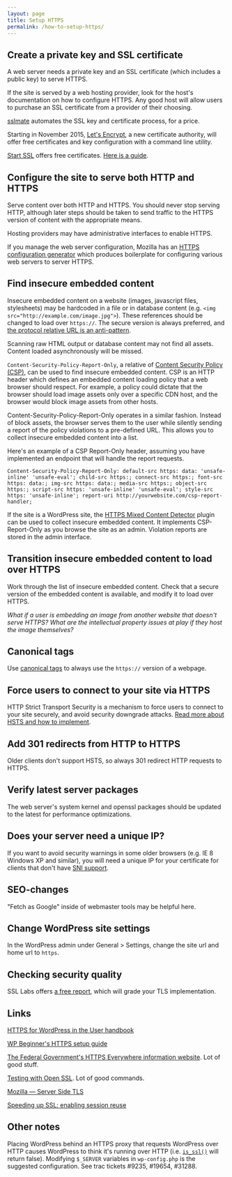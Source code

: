 ```yaml
---
layout: page
title: Setup HTTPS
permalink: /how-to-setup-https/
---
```


## Create a private key and SSL certificate

A web server needs a private key and an SSL certificate (which includes a public key) to serve HTTPS.

If the site is served by a web hosting provider, look for the host's documentation on how to configure HTTPS. Any good host will allow users to purchase an SSL certificate from a provider of their choosing.

[sslmate](https://sslmate.com/) automates the SSL key and certificate process, for a price.

Starting in November 2015, [Let's Encrypt](https://letsencrypt.com), a new certificate authority, will offer free certificates and key configuration with a command line utility.

[Start SSL](https://startssl.com) offers free certificates. [Here is a guide](https://konklone.com/post/switch-to-https-now-for-free).

## Configure the site to serve both HTTP and HTTPS

Serve content over both HTTP and HTTPS. You should never stop serving HTTP, although later steps should be taken to send traffic to the HTTPS version of content with the appropriate means.

Hosting providers may have administrative interfaces to enable HTTPS.

If you manage the web server configuration, Mozilla has an [HTTPS configuration generator](https://mozilla.github.io/server-side-tls/ssl-config-generator/) which produces boilerplate for configuring various web servers to server HTTPS.

## Find insecure embedded content

Insecure embedded content on a website (images, javascript files, stylesheets) may be hardcoded in a file or in database content (e.g. `<img src="http://example.com/image.jpg">`). These references should be changed to load over `https://`. The secure version is always preferred, and [the protocol relative URL is an anti-pattern](http://www.paulirish.com/2010/the-protocol-relative-url/).

Scanning raw HTML output or database content may not find all assets. Content loaded asynchronously will be missed.

`Content-Security-Policy-Report-Only`, a relative of [Content Security Policy (CSP)](http://www.html5rocks.com/en/tutorials/security/content-security-policy/), can be used to find insecure embedded content. CSP is an HTTP header which defines an embedded content loading policy that a web browser should respect. For example, a policy could dictate that the browser should load image assets only over a specific CDN host, and the browser would block image assets from other hosts.

Content-Security-Policy-Report-Only operates in a similar fashion. Instead of block assets, the browser serves them to the user while silently sending a report of the policy violations to a pre-defined URL. This allows you to collect insecure embedded content into a list.

Here's an example of a CSP Report-Only header, assuming you have implemented an endpoint that will handle the report requests.

```
Content-Security-Policy-Report-Only: default-src https: data: 'unsafe-inline' 'unsafe-eval'; child-src https:; connect-src https:; font-src https: data:; img-src https: data:; media-src https:; object-src https:; script-src https: 'unsafe-inline' 'unsafe-eval'; style-src https: 'unsafe-inline'; report-uri http://yourwebsite.com/csp-report-handler;
```

If the site is a WordPress site, the [HTTPS Mixed Content Detector](https://www.tollmanz.com/wordpress-https-mixed-content-detector/) plugin can be used to collect insecure embedded content. It implements CSP-Report-Only as you browse the site as an admin. Violation reports are stored in the admin interface.

## Transition insecure embedded content to load over HTTPS

Work through the list of insecure embedded content. Check that a secure version of the embedded content is available, and modify it to load over HTTPS.

*What if a user is embedding an image from another website that doesn't serve HTTPS? What are the intellectual property issues at play if they host the image themselves?*

## Canonical tags

Use [canonical tags](https://support.google.com/webmasters/answer/139066?hl=en) to always use the `https://` version of a webpage.

## Force users to connect to your site via HTTPS

HTTP Strict Transport Security is a mechanism to force users to connect to your site securely, and avoid security downgrade attacks. [Read more about HSTS and how to implement](https://https.cio.gov/hsts/).

## Add 301 redirects from HTTP to HTTPS

Older clients don't support HSTS, so always 301 redirect HTTP requests to HTTPS.

## Verify latest server packages

The web server's system kernel and openssl packages should be updated to the latest for performance optimizations.

## Does your server need a unique IP?

If you want to avoid security warnings in some older browsers (e.g. IE 8 Windows XP and similar), you will need a unique IP for your certificate for clients that don't have [SNI support](https://en.wikipedia.org/wiki/Server_Name_Indication).

## SEO-changes

"Fetch as Google" inside of webmaster tools may be helpful here.

## Change WordPress site settings

In the WordPress admin under General > Settings, change the site url and home url
to `https`.

## Checking security quality

SSL Labs offers [a free report](http://www.dh-test-ssl.com), which will grade your TLS implementation.

## Links

[HTTPS for WordPress in the User handbook](https://make.wordpress.org/support/user-manual/web-publishing/https-for-wordpress/)

[WP Beginner's HTTPS setup guide](http://www.wpbeginner.com/wp-tutorials/how-to-add-ssl-and-https-in-wordpress/)

[The Federal Government's HTTPS Everywhere information website](https://https.cio.gov/). Lot of good stuff.

[Testing with Open SSL](https://www.feistyduck.com/library/openssl-cookbook/online/ch-testing-with-openssl.html). Lot of good commands.

[Mozilla — Server Side TLS](https://wiki.mozilla.org/Security/Server_Side_TLS)

[Speeding up SSL: enabling session reuse](http://vincent.bernat.im/en/blog/2011-ssl-session-reuse-rfc5077.html)

## Other notes

Placing WordPress behind an HTTPS proxy that requests WordPress over HTTP causes WordPress to think it's running over HTTP (i.e. [`is_ssl()`](https://github.com/WordPress/WordPress/blob/master/wp-includes/functions.php#L3748) will return false). Modifying `$_SERVER` variables in `wp-config.php` is the suggested configuration. See trac tickets #9235, #19654, #31288.